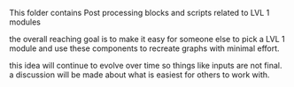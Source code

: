 This folder contains Post processing blocks and scripts related to LVL 1 modules

the overall reaching goal is to make it easy for someone else to pick a LVL 1 module and use these components to recreate graphs with minimal effort. 


this idea will continue to evolve over time so things like inputs are not final. a discussion will be made about what is easiest for others to work with. 

